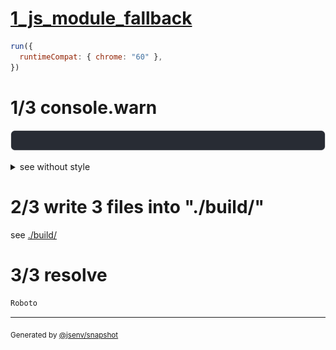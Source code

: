 # [1_js_module_fallback](../../preload_local_font_build.test.mjs#L29)

```js
run({
  runtimeCompat: { chrome: "60" },
})
```

# 1/3 console.warn

![img](console.warn.svg)

<details>
  <summary>see without style</summary>

```console
⚠ remove resource hint on "base/client/style.css" because it is not used anymore
```

</details>


# 2/3 write 3 files into "./build/"

see [./build/](./build/)

# 3/3 resolve

```js
Roboto
```

---

<sub>
  Generated by <a href="https://github.com/jsenv/core/tree/main/packages/independent/snapshot">@jsenv/snapshot</a>
</sub>
